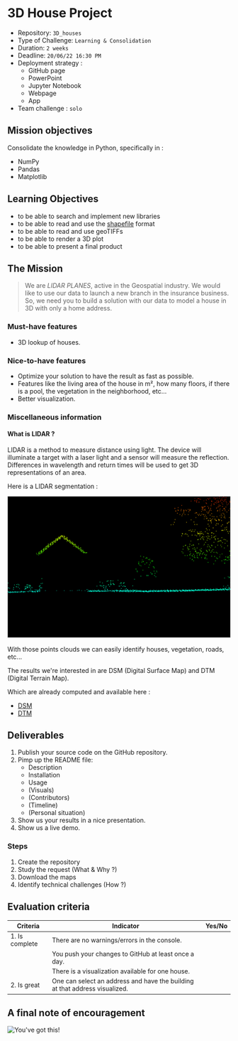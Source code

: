 # 3D House Project

- Repository: `3D_houses`
- Type of Challenge: `Learning & Consolidation`
- Duration: `2 weeks`
- Deadline: `20/06/22 16:30 PM`
- Deployment strategy :
  - GitHub page
  - PowerPoint
  - Jupyter Notebook
  - Webpage
  - App
- Team challenge : `solo`

## Mission objectives

Consolidate the knowledge in Python, specifically in :

- NumPy
- Pandas
- Matplotlib

## Learning Objectives

- to be able to search and implement new libraries
- to be able to read and use the [shapefile](https://en.wikipedia.org/wiki/Shapefile) format
- to be able to read and use geoTIFFs
- to be able to render a 3D plot
- to be able to present a final product

## The Mission

> We are _LIDAR PLANES_, active in the Geospatial industry. We would like to use our data to launch a new branch in the insurance business. So, we need you to build a solution with our data to model a house in 3D with only a home address.

### Must-have features

- 3D lookup of houses.

### Nice-to-have features

- Optimize your solution to have the result as fast as possible.
- Features like the living area of the house in m², how many floors, if there is a pool, the vegetation in the neighborhood, etc...
- Better visualization.

### Miscellaneous information

#### What is LIDAR ?

LIDAR is a method to measure distance using light. The device will illuminate a target with a laser light and a sensor will measure the reflection. Differences in wavelength and return times will be used to get 3D representations of an area.

Here is a LIDAR segmentation :

![Lidar Segmentation](lidar_seg.png)

With those points clouds we can easily identify houses, vegetation, roads, etc...

The results we're interested in are DSM (Digital Surface Map) and DTM (Digital Terrain Map).

Which are already computed and available here :

- [DSM](http://www.geopunt.be/download?container=dhm-vlaanderen-ii-dsm-raster-1m&title=Digitaal%20Hoogtemodel%20Vlaanderen%20II,%20DSM,%20raster,%201m)
- [DTM](http://www.geopunt.be/download?container=dhm-vlaanderen-ii-dtm-raster-1m&title=Digitaal%20Hoogtemodel%20Vlaanderen%20II,%20DTM,%20raster,%201m)

## Deliverables

1. Publish your source code on the GitHub repository.
2. Pimp up the README file:
   - Description
   - Installation
   - Usage
   - (Visuals)
   - (Contributors)
   - (Timeline)
   - (Personal situation)
3. Show us your results in a nice presentation.
4. Show us a live demo.

### Steps

1. Create the repository
2. Study the request (What & Why ?)
3. Download the maps
4. Identify technical challenges (How ?)

## Evaluation criteria

| Criteria       | Indicator                                                                   | Yes/No |
| -------------- | --------------------------------------------------------------------------- | ------ |
| 1. Is complete | There are no warnings/errors in the console.                                |        |
|                | You push your changes to GitHub at least once a day.                        |        |
|                | There is a visualization available for one house.                           |        |
| 2. Is great    | One can select an address and have the building at that address visualized. |        |

## A final note of encouragement

![You've got this!](https://media.giphy.com/media/yoJC2K6rCzwNY2EngA/giphy.gif)
